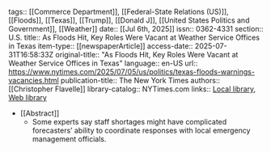 tags:: [[Commerce Department]], [[Federal-State Relations (US)]], [[Floods]], [[Texas]], [[Trump]], [[Donald J]], [[United States Politics and Government]], [[Weather]]
date:: [[Jul 6th, 2025]]
issn:: 0362-4331
section:: U.S.
title:: As Floods Hit, Key Roles Were Vacant at Weather Service Offices in Texas
item-type:: [[newspaperArticle]]
access-date:: 2025-07-31T16:58:33Z
original-title:: "As Floods Hit, Key Roles Were Vacant at Weather Service Offices in Texas"
language:: en-US
url:: https://www.nytimes.com/2025/07/05/us/politics/texas-floods-warnings-vacancies.html
publication-title:: The New York Times
authors:: [[Christopher Flavelle]]
library-catalog:: NYTimes.com
links:: [Local library](zotero://select/library/items/VB8MKE4X), [Web library](https://www.zotero.org/users/46463/items/VB8MKE4X)

- [[Abstract]]
	- Some experts say staff shortages might have complicated forecasters’ ability to coordinate responses with local emergency management officials.